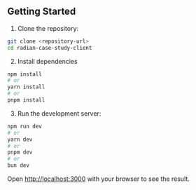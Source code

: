 ## Getting Started

1. Clone the repository:

```bash
git clone <repository-url>
cd radian-case-study-client
```

2. Install dependencies

```bash
npm install
# or
yarn install
# or
pnpm install
```

3. Run the development server:

```bash
npm run dev
# or
yarn dev
# or
pnpm dev
# or
bun dev
```

Open [http://localhost:3000](http://localhost:3000) with your browser to see the result.
